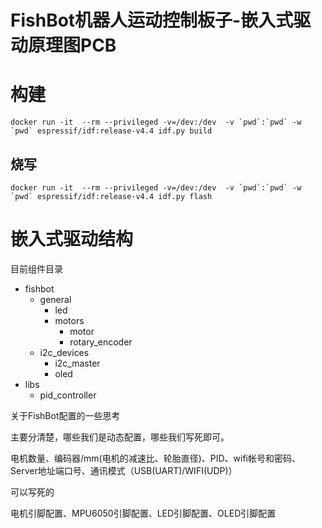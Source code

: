 # FishBot机器人运动控制板子-嵌入式驱动原理图PCB



# 构建
```
docker run -it  --rm --privileged -v=/dev:/dev  -v `pwd`:`pwd` -w `pwd` espressif/idf:release-v4.4 idf.py build
```

## 烧写
```
docker run -it  --rm --privileged -v=/dev:/dev  -v `pwd`:`pwd` -w `pwd` espressif/idf:release-v4.4 idf.py flash
```

# 嵌入式驱动结构

目前组件目录

- fishbot
    - general
        - led
        - motors
            - motor
            - rotary_encoder
    - i2c_devices
        - i2c_master
        - oled
- libs
    - pid_controller


关于FishBot配置的一些思考

主要分清楚，哪些我们是动态配置，哪些我们写死即可。

电机数量、编码器/mm(电机的减速比、轮胎直径)、PID、wifi帐号和密码、Server地址端口号、通讯模式（USB(UART)/WIFI(UDP)）

可以写死的

电机引脚配置、MPU6050引脚配置、LED引脚配置、OLED引脚配置